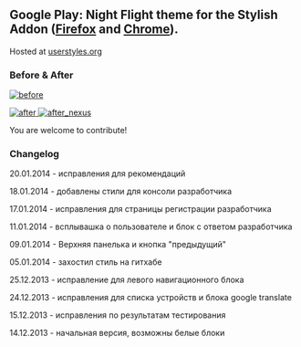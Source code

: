 ## Google Play: Night Flight theme for the Stylish Addon ([Firefox](https://addons.mozilla.org/en-US/firefox/addon/2108/) and [Chrome](https://chrome.google.com/extensions/detail/fjnbnpbmkenffdnngjfgmeleoegfcffe)).

Hosted at [userstyles.org](http://userstyles.org/styles/96131)


### Before & After

 [ ![before](http://raw.github.com/Pmmlabs/GooglePlayNightFlight/master/screenshots/before_th.png) ](http://raw.github.com/Pmmlabs/GooglePlayNightFlight/master/screenshots/before.png)

 [ ![after](http://raw.github.com/Pmmlabs/GooglePlayNightFlight/master/screenshots/after_th.png) ](http://raw.github.com/Pmmlabs/GooglePlayNightFlight/master/screenshots/after.png)
 [ ![after_nexus](http://raw.github.com/Pmmlabs/GooglePlayNightFlight/master/screenshots/after_nexus_th.png) ](http://raw.github.com/Pmmlabs/GooglePlayNightFlight/master/screenshots/after_nexus.png)
 
You are welcome to contribute!

### Changelog

20.01.2014 - исправления для рекомендаций

18.01.2014 - добавлены стили для консоли разработчика

17.01.2014 - исправления для страницы регистрации разработчика

11.01.2014 - всплывашка о пользователе и блок с ответом разработчика

09.01.2014 - Верхняя панелька и кнопка "предыдущий"

05.01.2014 - захостил стиль на гитхабе

25.12.2013 - исправление для левого навигационного блока

24.12.2013 - исправления для списка устройств и блока google translate

15.12.2013 - исправления по результатам тестирования

14.12.2013 - начальная версия, возможны белые блоки
